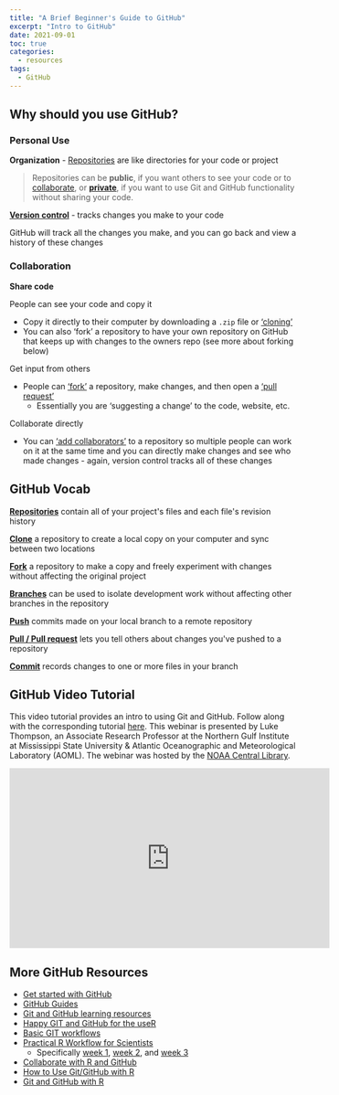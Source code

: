 ```yaml
---
title: "A Brief Beginner's Guide to GitHub"
excerpt: "Intro to GitHub"
date: 2021-09-01
toc: true
categories:
  - resources
tags:
  - GitHub
---
```

## Why should you use GitHub? 

### Personal Use

**Organization** - [Repositories](https://docs.github.com/en/github/creating-cloning-and-archiving-repositories/creating-a-repository-on-github/about-repositories) are like directories for your code or project 

> Repositories can be **public**, if you want others to see your code or to [collaborate](https://noaa-fisheries-integrated-toolbox.github.io/resources/resources/github-intro/#collaboration), or **[private](https://docs.github.com/en/repositories/managing-your-repositorys-settings-and-features/managing-repository-settings/setting-repository-visibility)**, if you want to use Git and GitHub functionality without sharing your code. 

**[Version control](https://git-scm.com/book/en/v2/Getting-Started-About-Version-Control)** - tracks changes you make to your code 

GitHub will track all the changes you make, and you can go back and view a history of these changes

### Collaboration

**Share code**

People can see your code and copy it 
- Copy it directly to their computer by downloading a `.zip` file or [‘cloning’](https://docs.github.com/en/github/creating-cloning-and-archiving-repositories/cloning-a-repository-from-github/cloning-a-repository)
- You can also ‘fork’ a repository to have your own repository on GitHub that keeps up with changes to the owners repo (see more about forking below) 

Get input from others 
- People can [‘fork’](https://docs.github.com/en/get-started/quickstart/fork-a-repo) a repository, make changes, and then open a [‘pull request’](https://docs.github.com/en/github/collaborating-with-pull-requests/proposing-changes-to-your-work-with-pull-requests/about-pull-requests)
  - Essentially you are ‘suggesting a change’ to the code, website, etc. 

Collaborate directly 
- You can [‘add collaborators’](https://docs.github.com/en/account-and-profile/setting-up-and-managing-your-github-user-account/managing-access-to-your-personal-repositories/inviting-collaborators-to-a-personal-repository) to a repository so multiple people can work on it at the same time and you can directly make changes and see who made changes - again, version control tracks all of these changes

## GitHub Vocab 

[**Repositories**](https://docs.github.com/en/github/creating-cloning-and-archiving-repositories/creating-a-repository-on-github/about-repositories) contain all of your project's files and each file's revision history

[**Clone**](https://docs.github.com/en/github/creating-cloning-and-archiving-repositories/cloning-a-repository-from-github/cloning-a-repository) a repository to create a local copy on your computer and sync between two locations 

[**Fork**](https://docs.github.com/en/get-started/quickstart/fork-a-repo) a repository to make a copy and freely experiment with changes without affecting the original project

[**Branches**](https://docs.github.com/en/github/collaborating-with-pull-requests/proposing-changes-to-your-work-with-pull-requests/about-branches) can be used to isolate development work without affecting other branches in the repository

[**Push**](https://docs.github.com/en/get-started/using-git/pushing-commits-to-a-remote-repository) commits made on your local branch to a remote repository

[**Pull / Pull request**](https://docs.github.com/en/github/collaborating-with-pull-requests/proposing-changes-to-your-work-with-pull-requests/about-pull-requests) lets you tell others about changes you've pushed to a repository

[**Commit**](https://docs.github.com/en/github/committing-changes-to-your-project/creating-and-editing-commits/about-commits) records changes to one or more files in your branch

## GitHub Video Tutorial

This video tutorial provides an intro to using Git and GitHub. Follow along with the corresponding tutorial [here](https://github.com/aomlomics/tutorials). This webinar is presented by Luke Thompson, an Associate Research Professor at the Northern Gulf Institute at Mississippi State University & Atlantic Oceanographic and Meteorological Laboratory (AOML). The webinar was hosted by the [NOAA Central Library](https://library.noaa.gov/). 

<iframe width="560" height="315" src="https://www.youtube.com/embed/LLWBv5nPQys" title="YouTube video player" frameborder="0" allow="accelerometer; autoplay; clipboard-write; encrypted-media; gyroscope; picture-in-picture" allowfullscreen></iframe>

## More GitHub Resources
- [Get started with GitHub](https://docs.github.com/en/get-started)
- [GitHub Guides](https://guides.github.com/)
- [Git and GitHub learning resources](https://docs.github.com/en/get-started/quickstart/git-and-github-learning-resources)
- [Happy GIT and GitHub for the useR](https://happygitwithr.com/)
- [Basic GIT workflows](https://noaa-fisheries-integrated-toolbox.github.io/resources/onboarding/version-control2/#basic-git-workflows)
- [Practical R Workflow for Scientists](https://rverse-tutorials.github.io/RWorkflow-NWFSC-2021/index.html)
  - Specifically [week 1](https://rverse-tutorials.github.io/RWorkflow-NWFSC-2021/week1.html), [week 2](https://rverse-tutorials.github.io/RWorkflow-NWFSC-2021/week2.html), and [week 3](https://rverse-tutorials.github.io/RWorkflow-NWFSC-2021/week3.html)
- [Collaborate with R and GitHub](https://noaa-iea.github.io/r3-train/collaborate.html)
- [How to Use Git/GitHub with R](https://rfortherestofus.com/2021/02/how-to-use-git-github-with-r/)
- [Git and GitHub with R](https://r-pkgs.org/git.html)
